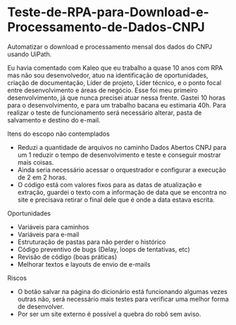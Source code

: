 # Teste-de-RPA-para-Download-e-Processamento-de-Dados-CNPJ
Automatizar o download e processamento mensal dos dados do CNPJ usando  UiPath.

Eu havia comentado com Kaleo que eu trabalho a quase 10 anos com RPA mas não sou desenvolvedor, atuo na identificação de oportunidades, criação de documentação, Líder de projeto, Líder técnico, e o ponto focal entre desenvolvimento e áreas de negócio. Esse foi meu primeiro desenvolvimento, já que nunca precisei atuar nessa frente.  Gastei 10 horas para o desenvolvimento, e para um trabalho bacana eu estimaria 40h. Para realizar o teste de funcionamento será necessário alterar, pasta de salvamento e destino do e-mail.

Itens do escopo não contemplados
- Reduzi a quantidade de arquivos no caminho Dados Abertos CNPJ para um 1 reduzir o tempo de desenvolvimento e teste e conseguir mostrar mais coisas.
- Ainda seria necessário acessar o orquestrador e configurar a execução de 2 em 2 horas. 
- O código está com valores fixos para as datas de atualização e extração,  guardei o texto com a informação de data que se encontra no site e precisava retirar o final dele que é onde a data estava escrita.

Oportunidades
- Variáveis para caminhos
- Variáveis para e-mail 
- Estruturação de pastas para não perder o histórico
- Código preventivo de bugs (Delay, loops de tentativas, etc)
- Revisão de código (boas práticas)
- Melhorar textos e layouts de envio de e-mails

Riscos
- O botão salvar na página do dicionário está funcionando algumas vezes outras não, será necessário mais testes para verificar uma melhor forma de desenvolver.
- Por ser um site externo é possível a quebra do robô sem aviso.
